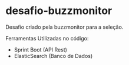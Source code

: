 # desafio-buzzmonitor
Desafio criado pela buzzmonitor para a seleção.

Ferramentas Utilizadas no código:

- Sprint Boot (API Rest)
- ElasticSearch (Banco de Dados)


